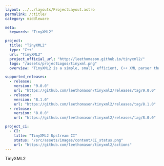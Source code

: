 ```yaml
---
layout: ../../layouts/ProjectLayout.astro
permalink: /:title/
category: middleware

meta:
  keywords: "TinyXML2"

project:
  title: "TinyXML2"
  type: "C++"
  url: "TinyXML2"
  project_official_url: "http://leethomason.github.io/tinyxml2/"
  logo: "/assets/projectLogos/tinyxml.png"
  overview: "TinyXML2 is a simple, small, efficient, C++ XML parser that can be easily integrated into other programs."

supported_releases:
  - release:
    version: "9.0.0"
    url: "https://github.com/leethomason/tinyxml2/releases/tag/9.0.0"
  - release:
    version: "8.1.0"
    url: "https://github.com/leethomason/tinyxml2/releases/tag/8.1.0"
  - release:
    version: "8.0.0"
    url: "https://github.com/leethomason/tinyxml2/releases/tag/8.0.0"

project_ci:
  - CI:
    title: "TinyXML2 Upstream CI"
    status: "/src/assets/images/content/CI_status.png"
    url: "https://github.com/leethomason/tinyxml2/actions"
---
```


<p>TinyXML2</p>
